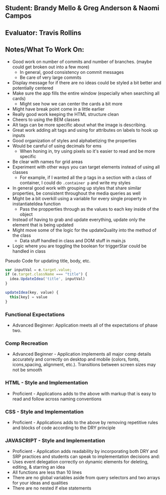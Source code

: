 ## Student: Brandy Mello & Greg Anderson & Naomi Campos
## Evaluator: Travis Rollins
## Notes/What To Work On:
* Good work on number of commits and number of branches.  (maybe could get broken out into a few more)
  * In general, good consistency on commit messages
  * Be care of very large commits
* Display message for if there are no ideas could be styled a bit better and potentially centered
* Make sure the app fills the entire window (especially when searching all cards)
  * Might see how we can center the cards a bit more
* Might have break point come in a little earlier
* Really good work keeping the HTML structure clean
* Cheers to using the BEM classes
* Alt tags can be more specific about what the image is describing.
* Great work adding alt tags and using for attributes on labels to hook up inputs
* Good organization of styles and alphabetizing the properties
* Would be careful of using decimals for ems
  * When honing in, try using pixels so it's easier to read and be more specific
* Be clear with names for grid areas
* Experiment with other ways you can target elements instead of using all classes
  * For example, if I wanted all the p tags in a section with a class of container, I could do `.container p` and write my styles
* In general good work with grouping up styles that share similar properties, be consistent throughout the media queries as well
* Might be a bit overkill using a variable for every single property in instantiateIdea function
  * Pass the propperties through as the values to each key inside of the object
* Instead of having to grab and update everything, update only the element that is being updated
* Might move some of the logic for the updateQuality into the method of the class
  * Data stuff handled in class and DOM stuff in main.js
* Logic where you are toggling the boolean for triggerStar could be handled in class

Pseudo Code for updating title, body, etc.

```js
var inputVal = e.target.value;
if (e.target.className === "title") {
  idea.UpdateIdea('title', inputVal)
}

updateIdea(key, value) {
  this[key] = value
}
```

### Functional Expectations

*  Advanced Beginner: Application meets all of the expectations of phase two.

### Comp Recreation

*  Advanced Beginner - Application implements all major comp details accurately and correctly on desktop and mobile (colors, fonts, icons,spacing, alignment,  etc.). Transitions between screen sizes may not be smooth

### HTML - Style and Implementation

*  Proficient - Applications adds to the above with markup that is easy to read and follow across naming conventions

### CSS - Style and Implementation

*  Proficient - Applications adds to the above by removing repetitive rules and blocks of code according to the DRY principle

### JAVASCRIPT - Style and Implementation

*  Proficient - Application adds readability by incorporating both DRY and SRP practices and students can speak to implementation decisions and:
  *  Uses event delegation correctly on dynamic elements for deleting, editing, & starring an idea
  *  All functions are less than 10 lines
  *  There are no global variables aside from query selectors and two arrays for your ideas and qualities
  *  There are no nested if else statements